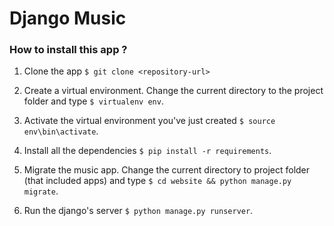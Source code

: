 # Django Music

### How to install this app ?

1. Clone the app `$ git clone <repository-url>`

2. Create a virtual environment. Change the current directory to the project folder and type `$ virtualenv env`.

3. Activate the virtual environment you've just created `$ source env\bin\activate`.

4. Install all the dependencies `$ pip install -r requirements`.

5. Migrate the music app. Change the current directory to project folder (that included apps) and type `$ cd website && python manage.py migrate`.

6. Run the django's server `$ python manage.py runserver`. 

